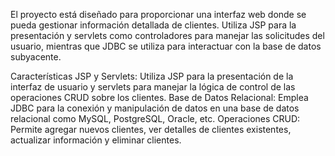El proyecto  está diseñado para proporcionar una interfaz web donde se pueda gestionar información detallada de clientes. Utiliza JSP para la presentación y servlets como controladores para manejar las solicitudes del usuario, mientras que JDBC se utiliza para interactuar con la base de datos subyacente.

Características
JSP y Servlets: Utiliza JSP para la presentación de la interfaz de usuario y servlets para manejar la lógica de control de las operaciones CRUD sobre los clientes.
Base de Datos Relacional: Emplea JDBC para la conexión y manipulación de datos en una base de datos relacional como MySQL, PostgreSQL, Oracle, etc.
Operaciones CRUD: Permite agregar nuevos clientes, ver detalles de clientes existentes, actualizar información y eliminar clientes.
